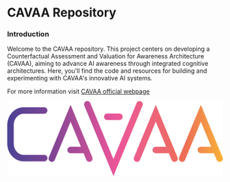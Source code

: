 # CAVAA Repository

### Introduction
Welcome to the CAVAA repository. This project centers on developing a Counterfactual Assessment and Valuation for Awareness Architecture (CAVAA), aiming to advance AI awareness through integrated cognitive architectures. Here, you'll find the code and resources for building and experimenting with CAVAA's innovative AI systems.

For more information visit [CAVAA official webpage](https://cavaa.eu/)

![CAVAA Logo](./CAVAA_logo.png)
